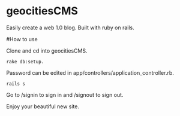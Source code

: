 geocitiesCMS
============

Easily create a web 1.0 blog.  Built with ruby on rails.

#How to use

Clone and cd into geocitiesCMS.

```
rake db:setup.
```

Password can be edited in app/controllers/application_controller.rb.

```
rails s
```

Go to /signin to sign in and /signout to sign out.

Enjoy your beautiful new site.